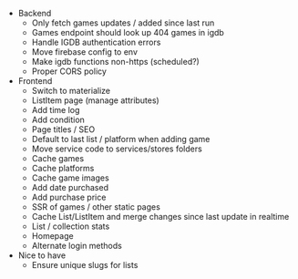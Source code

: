 - Backend
  - Only fetch games updates / added since last run
  - Games endpoint should look up 404 games in igdb
  - Handle IGDB authentication errors
  - Move firebase config to env
  - Make igdb functions non-https (scheduled?)
  - Proper CORS policy
- Frontend
  - Switch to materialize
  - ListItem page (manage attributes)
  - Add time log
  - Add condition
  - Page titles / SEO
  - Default to last list / platform when adding game
  - Move service code to services/stores folders
  - Cache games
  - Cache platforms
  - Cache game images
  - Add date purchased
  - Add purchase price
  - SSR of games / other static pages
  - Cache List/ListItem and merge changes since last update in realtime
  - List / collection stats
  - Homepage
  - Alternate login methods
- Nice to have
  - Ensure unique slugs for lists
